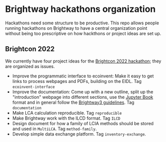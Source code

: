 # Brightway hackathons organization

Hackathons need some structure to be productive. This repo allows people running hackathons on Brightway to have a central organization point without being too prescriptive on how hackthons or project ideas are set up.

## Brightcon 2022

We currently have four project ideas for the [Brightcon 2022 hackathon](https://2022.brightcon.link/hackathon); they are organized as issues.

* Improve the programmatic interface to ecoinvent: Make it easy to get links to process webpages and PDFs, building on the EIDL. Tag `ecoinvent-interface`
* Improve the documentation: Come up with a new outline, split up the "introduction" webpage into different sections, use the [Jupyter Book](https://github.com/brightway-lca/jupyter-book-brightway-documentation) format and in general follow the [Brightway3 guidelines](https://github.com/orgs/brightway-lca/projects/2). Tag `documentation`
* Make LCA calculation reproducible. Tag `reproducible`
* Make Brightway work with the ILCD format. Tag `ILCD`
* Design document for how a family of LCIA methods should be stored and used in `MultiLCA`. Tag `method-family`.
* Develop simple data exchange platform. Tag `inventory-exchange`.
